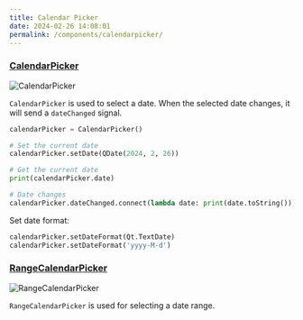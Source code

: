 ```yaml
---
title: Calendar Picker
date: 2024-02-26 14:08:01
permalink: /components/calendarpicker/
---
```


### [CalendarPicker](https://pyqt-fluent-widgets.readthedocs.io/en/latest/autoapi/qfluentwidgets/components/date_time/calendar_picker/index.html#qfluentwidgets.components.date_time.calendar_picker.CalendarPicker)

![CalendarPicker](/img/components/calendarpicker/CalendarPicker.png)

`CalendarPicker` is used to select a date. When the selected date changes, it will send a `dateChanged` signal.

```python
calendarPicker = CalendarPicker()

# Set the current date
calendarPicker.setDate(QDate(2024, 2, 26))

# Get the current date
print(calendarPicker.date)

# Date changes
calendarPicker.dateChanged.connect(lambda date: print(date.toString()))
```

Set date format:

```python
calendarPicker.setDateFormat(Qt.TextDate)
calendarPicker.setDateFormat('yyyy-M-d')
```

### [RangeCalendarPicker](https://qfluentwidgets.com/price)

![RangeCalendarPicker](/img/components/calendarpicker/RangeCalendarPicker.png)

`RangeCalendarPicker` is used for selecting a date range.